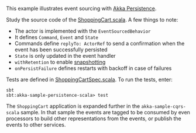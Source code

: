 This example illustrates event sourcing with [Akka Persistence](https://pekko.apache.org/docs/pekko/current/typed/persistence.html).

Study the source code of the [ShoppingCart.scala](src/main/scala/sample/persistence/ShoppingCart.scala). A few things
to note:

* The actor is implemented with the `EventSourcedBehavior`
* It defines `Command`, `Event` and `State`
* Commands define `replyTo: ActorRef` to send a confirmation when the event has been successfully persisted
* `State` is only updated in the event handler
* `withRetention` to enable [snapshotting](https://pekko.apache.org/docs/pekko/current/typed/persistence-snapshot.html)
* `onPersistFailure` defines restarts with backoff in case of failures

Tests are defined in [ShoppingCartSpec.scala](src/test/scala/sample/persistence/ShoppingCartSpec.scala).
To run the tests, enter:

```
sbt
sbt:akka-sample-persistence-scala> test
```

The `ShoppingCart` application is expanded further in the `akka-sample-cqrs-scala` sample. In that sample the events are tagged to be consumed by even processors to build other representations from the events, or publish the events to other services.
